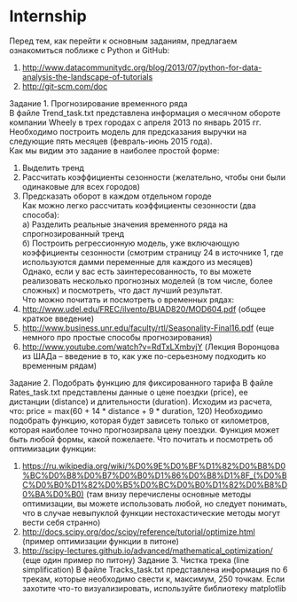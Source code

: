# Internship  
Перед тем, как перейти к основным заданиям, предлагаем ознакомиться поближе с Python и GitHub:  
1)	http://www.datacommunitydc.org/blog/2013/07/python-for-data-analysis-the-landscape-of-tutorials  
2)	http://git-scm.com/doc  
  
Задание 1. Прогнозирование временного ряда   
В файле Trend_task.txt представлена информация о месячном обороте компании Wheely в трех городах с апреля 2013 по январь 2015 гг. Необходимо построить модель для предсказания выручки на следующие пять месяцев (февраль-июнь 2015 года).  
Как мы видим это задание в наиболее простой форме:  
1)	Выделить тренд  
2)	Рассчитать коэффициенты сезонности (желательно, чтобы они были одинаковые для всех городов)  
3)	Предсказать оборот в каждом отдельном городе  
Как можно легко рассчитать коэффициенты сезонности (два способа):  
а) Разделить реальные значения временного ряда на спрогнозированный тренд  
б) Построить регрессионную модель, уже включающую коэффициенты сезонности (смотрим страницу 24 в источнике 1, где используются дамми переменные для каждого из месяцев)  
Однако, если у вас есть заинтересованность, то вы можете реализовать несколько прогнозных моделей (в том числе, более сложных) и посмотреть, что даст лучший результат.  
Что можно почитать и посмотреть о временных рядах:  
1)	http://www.udel.edu/FREC/ilvento/BUAD820/MOD604.pdf (общее краткое введение)  
2)	http://www.business.unr.edu/faculty/rtl/Seasonality-Final16.pdf (еще немного про простые способы прогнозирования)  
3)	http://www.youtube.com/watch?v=RdTxLXmbvjY (Лекция Воронцова из ШАДа – введение в то, как уже по-серьезному подходить ко временным рядам)  
  
Задание 2. Подобрать функцию для фиксированного тарифа
	В файле Rates_task.txt представлены данные о цене поездки (price), ее дистанции (distance) и длительности (duration). Исходим из расчета, что:
price = max(60 + 14 * distance + 9 * duration, 120)
Необходимо подобрать функцию, которая будет зависеть только от километров, которая наиболее точно прогнозирвала цену поездки.
Функция может быть любой формы, какой пожелаете.
Что почитать и посмотреть об оптимизации функции:
1)	https://ru.wikipedia.org/wiki/%D0%9E%D0%BF%D1%82%D0%B8%D0%BC%D0%B8%D0%B7%D0%B0%D1%86%D0%B8%D1%8F_(%D0%BC%D0%B0%D1%82%D0%B5%D0%BC%D0%B0%D1%82%D0%B8%D0%BA%D0%B0) (там внизу перечислены основные методы оптимизации, вы можете использовать любой, но следует понимать, что в случае невыпуклой функции нестохастические методы могут вести себя странно)
2)	http://docs.scipy.org/doc/scipy/reference/tutorial/optimize.html (пример оптимизации функции в питоне)
3)	http://scipy-lectures.github.io/advanced/mathematical_optimization/ (еще один пример по питону)
Задание 3. Чистка трека (line simplification)
	В файле Tracks_task.txt представлена информация по 6 трекам, которые необходимо свести к, максимум, 250 точкам.
Если захотите что-то визуализировать, используйте библиотеку matplotlib
